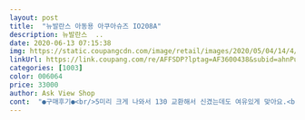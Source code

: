 ```yaml
---
layout: post 
title:  "뉴발란스 아동용 아쿠아슈즈 IO208A" 
description: 뉴발란스  ..
date: 2020-06-13 07:15:38 
img: https://static.coupangcdn.com/image/retail/images/2020/05/04/14/4/e908f238-4c87-46f0-bfb1-902b98ef8e06.jpg 
linkUrl: https://link.coupang.com/re/AFFSDP?lptag=AF3600438&subid=ahnPublicAsk&pageKey=1555908350&itemId=2661077379&vendorItemId=70638230886&traceid=V0-113-1772e90fad3015b3 
categories: [1003] 
color: 006064 
price: 33000 
author: Ask View Shop 
cont:  "●구매후기●<br/>5미리 크게 나와서 130 교환해서 신겼는데도 여유있게 맞아요.<br/>.<br/><br/>5세 남아 신기 딱 좋아요.<br/> 여름에 샌들로, 아쿠아슈즈로 막 신기 좋을듯요.<br/> 밑창도 너무 납작하지 않고 쿠션감 있어서 더 좋습니다.<br/><br/>발 볼도 좀 넓고.<br/>.<br/><br/>발 측정해서 정싸이즈  140 샀는데.<br/>.<br/><br/>신발은 좀 무거운 것 같아요.<br/><br/>신발은 참 어렵네요.<br/>.<br/><br/>이제 막 걸음마시작한 아이는 자꾸 넘어지네요.<br/>.<br/><br/>" 
---
```

